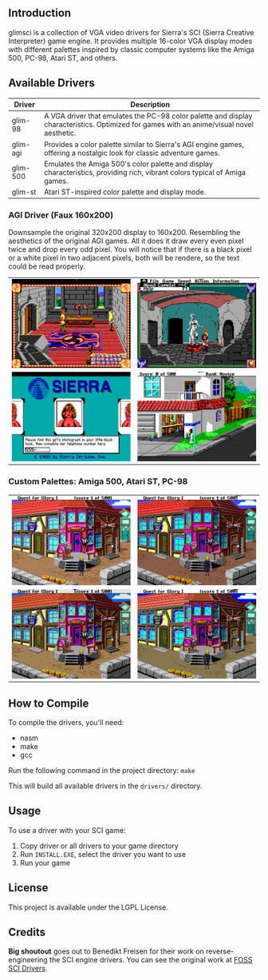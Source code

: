 ## Introduction

glimsci is a collection of VGA video drivers for Sierra's SCI (Sierra Creative Interpreter) game engine. It provides multiple 16-color VGA display modes with different palettes inspired by classic computer systems like the Amiga 500, PC-98, Atari ST, and others.

## Available Drivers

| Driver | Description |
|--------|-------------|
| glim-98 | A VGA driver that emulates the PC-98 color palette and display characteristics. Optimized for games with an anime/visual novel aesthetic. |
| glim-agi | Provides a color palette similar to Sierra's AGI engine games, offering a nostalgic look for classic adventure games. |
| glim-500 | Emulates the Amiga 500's color palette and display characteristics, providing rich, vibrant colors typical of Amiga games. |
| glim-st | Atari ST-inspired color palette and display mode. |

### AGI Driver (Faux 160x200)

Downsample the original 320x200 display to 160x200. Resembling the aesthetics of the original AGI games. All it does it draw every even pixel twice and drop every odd pixel. You will notice that if there is a black pixel or a white pixel in two adjacent pixels, both will be rendere, so the text could be read properly.

|||
|-|-|
| <img src="img/camelot-agi-1.png" width="400">|<img src="img/camelot-agi-2.png" width="400">|
| <img src="img/lsl2-agi-1.png" width="400">|<img src="img/lsl2-agi-2.png" width="400">|

### Custom Palettes: Amiga 500, Atari ST, PC-98

|||
|---|---|
| <img src="img/qfg-spielburg-ega.png" width="400">|<img src="img/qfg-spielburg-amiga.png" width="400">|
|<img src="img/qfg-spielburg-atarist.png" width="400">|<img src="img/qfg-spielburg-pc98.png" width="400">|

## How to Compile
To compile the drivers, you'll need:
- nasm
- make
- gcc

Run the following command in the project directory:
```make```

This will build all available drivers in the `drivers/` directory.

## Usage
To use a driver with your SCI game:

1. Copy driver or all drivers to your game directory
2. Run `INSTALL.EXE`, select the driver you want to use
3. Run your game

## License
This project is available under the LGPL License.

## Credits
**Big shoutout** goes out to Benedikt Freisen for their work on reverse-engineering the SCI engine drivers. You can see the original work at [FOSS SCI Drivers](https://github.com/roybaer/foss_sci_drivers/).
